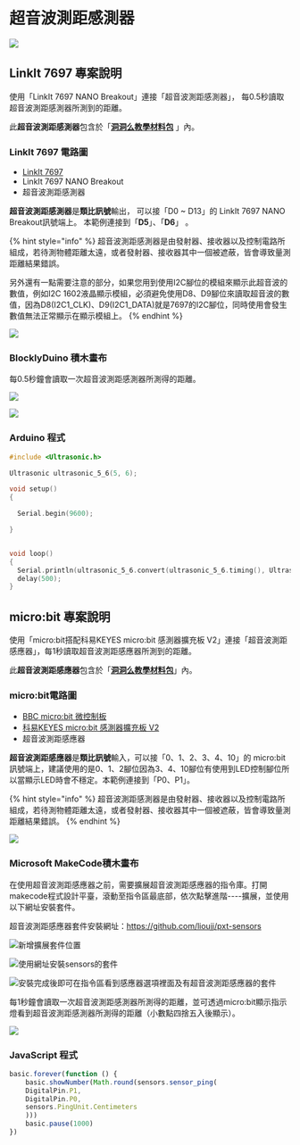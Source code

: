 # 超音波測距感測器

![](../../.gitbook/assets/linkit7697_ultrasonic_00.png)

## LinkIt 7697 專案說明

使用「LinkIt 7697 NANO Breakout」連接「超音波測距感測器」， 每0.5秒讀取超音波測距感測器所測到的距離。

此**超音波測距感測器**包含於「[**洞洞么教學材料包**](https://www.robotkingdom.com.tw/product/rk-education-kit-001/) 」內。

### LinkIt 7697 電路圖

* [LinkIt 7697](https://www.robotkingdom.com.tw/product/linkit-7697/)
* LinkIt 7697 NANO Breakout
* 超音波測距感測器

**超音波測距感測器**是**類比訊號**輸出， 可以接「D0 ~ D13」的 LinkIt 7697 NANO Breakout訊號端上。 本範例連接到「**D5**」、「**D6**」 。

{% hint style="info" %}
超音波測距感測器是由發射器、接收器以及控制電路所組成，若待測物體距離太遠，或者發射器、接收器其中一個被遮蔽，皆會導致量測距離結果錯誤。

  
另外還有一點需要注意的部分，如果您用到使用I2C腳位的模組來顯示此超音波的數值，例如I2C 1602液晶顯示模組，必須避免使用D8、D9腳位來讀取超音波的數值，因為D8\(I2C1\_CLK\)、D9\(I2C1\_DATA\)就是7697的I2C腳位，同時使用會發生數值無法正常顯示在顯示模組上。
{% endhint %}

![](../../.gitbook/assets/chao-yin-bo-ce-ju-gan-ce-qi-1.jpg)

### BlocklyDuino 積木畫布

每0.5秒鐘會讀取一次超音波測距感測器所測得的距離。

![](../../.gitbook/assets/chao-yin-bo-ce-ju-gan-ce-qi-2.png)

![](../../.gitbook/assets/linkit7697_ultrasonic_03.png)

### Arduino 程式

```c
#include <Ultrasonic.h>

Ultrasonic ultrasonic_5_6(5, 6);

void setup()
{

  Serial.begin(9600);

}


void loop()
{
  Serial.println(ultrasonic_5_6.convert(ultrasonic_5_6.timing(), Ultrasonic::CM));
  delay(500);
}
```

## micro:bit 專案說明

使用「micro:bit搭配科易KEYES micro:bit 感測器擴充板 V2」連接「超音波測距感應器」，每1秒讀取超音波測距感應器所測到的距離。

此**超音波測距感應器**包含於「[**洞洞么教學材料包**](https://www.robotkingdom.com.tw/product/rk-education-kit-001/)」內。

### micro:bit電路圖

* [BBC micro:bit 微控制板  ](https://www.robotkingdom.com.tw/product/bbc-microbit-1/)
* [科易KEYES micro:bit 感測器擴充板 V2  ](https://www.robotkingdom.com.tw/product/keyes-microbit-sensor-breakout-v2/)
* 超音波測距感應器

**超音波測距感應器**是**類比訊號**輸入，可以接「0、1、2、3、4、10」的 micro:bit訊號端上，建議使用的是0、1、2腳位因為3、4、10腳位有使用到LED控制腳位所以當顯示LED時會不穩定。本範例連接到「P0、P1」。

{% hint style="info" %}
超音波測距感測器是由發射器、接收器以及控制電路所組成，若待測物體距離太遠，或者發射器、接收器其中一個被遮蔽，皆會導致量測距離結果錯誤。
{% endhint %}

![](../../.gitbook/assets/01%20%288%29.JPG)

### Microsoft MakeCode積木畫布

在使用超音波測距感應器之前，需要擴展超音波測距感應器的指令庫。打開makecode程式設計平臺，滾動至指令區最底部，依次點擊進階----擴展，並使用以下網址安裝套件。

超音波測距感應器套件安裝網址：[https://github.com/lioujj/pxt-sensors](https://github.com/lioujj/pxt-sensors)

![&#x65B0;&#x589E;&#x64F4;&#x5C55;&#x5957;&#x4EF6;&#x4F4D;&#x7F6E;](../../.gitbook/assets/02%20%288%29%20%282%29%20%282%29%20%282%29.jpg)

![&#x4F7F;&#x7528;&#x7DB2;&#x5740;&#x5B89;&#x88DD;sensors&#x7684;&#x5957;&#x4EF6;](../../.gitbook/assets/03%20%282%29.jpg)

![&#x5B89;&#x88DD;&#x5B8C;&#x6210;&#x5F8C;&#x5373;&#x53EF;&#x5728;&#x6307;&#x4EE4;&#x5340;&#x770B;&#x5230;&#x611F;&#x61C9;&#x5668;&#x9078;&#x9805;&#x88E1;&#x9762;&#x53CA;&#x6709;&#x8D85;&#x97F3;&#x6CE2;&#x6E2C;&#x8DDD;&#x611F;&#x61C9;&#x5668;&#x7684;&#x5957;&#x4EF6;](../../.gitbook/assets/04%20%281%29.jpg)

每1秒鐘會讀取一次超音波測距感測器所測得的距離，並可透過micro:bit顯示指示燈看到超音波測距感測器所測得的距離（小數點四捨五入後顯示）。

![](../../.gitbook/assets/05%20%282%29.JPG)

### JavaScript 程式

```javascript
basic.forever(function () {
    basic.showNumber(Math.round(sensors.sensor_ping(
    DigitalPin.P1,
    DigitalPin.P0,
    sensors.PingUnit.Centimeters
    )))
    basic.pause(1000)
})
```




